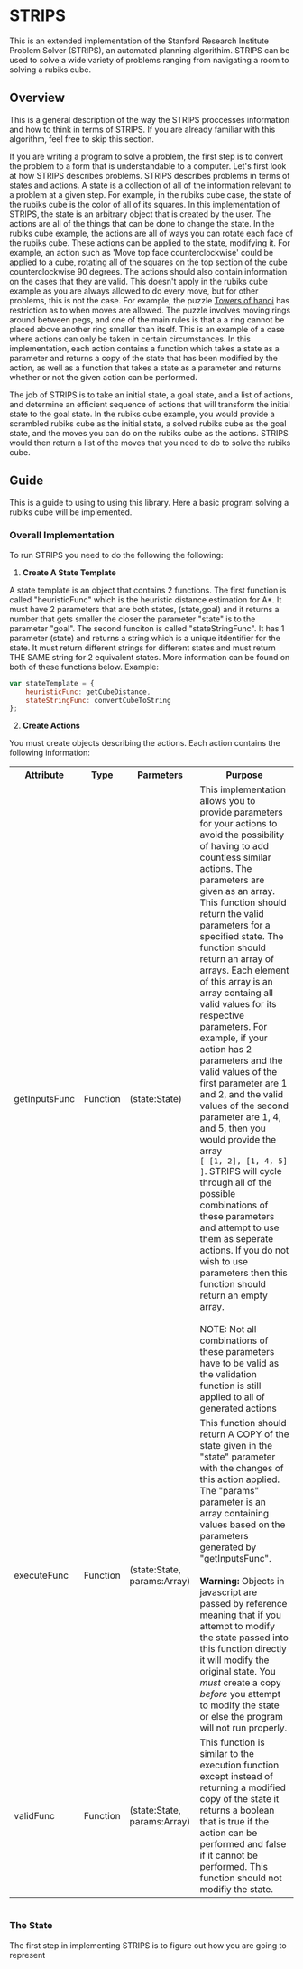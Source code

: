 # STRIPS

This is an extended implementation of the Stanford Research Institute Problem Solver (STRIPS), an automated planning algorithim. STRIPS can be used to solve a wide variety of problems ranging from navigating a room to solving a rubiks cube. 

## Overview

This is a general description of the way the STRIPS proccesses information and how to think in terms of STRIPS. If you are already familiar with this algorithm, feel free to skip this section.

If you are writing a program to solve a problem, the first step is to convert the problem to a form that is understandable to a computer. Let's first look at how STRIPS describes problems. STRIPS describes problems in terms of states and actions. A state is a collection of all of the information relevant to a problem at a given step. For example, in the rubiks cube case, the state of the rubiks cube is the color of all of its squares. In this implementation of STRIPS, the state is an arbitrary object that is created by the user. The actions are all of the things that can be done to change the state. In the rubiks cube example, the actions are all of ways you can rotate each face of the rubiks cube. These actions can be applied to the state, modifying it. For example, an action such as 'Move top face counterclockwise' could be applied to a cube, rotating all of the squares on the top section of the cube counterclockwise 90 degrees. The actions should also contain information on the cases that they are valid. This doesn't apply in the rubiks cube example as you are always allowed to do every move, but for other problems, this is not the case. For example, the puzzle [Towers of hanoi](https://en.wikipedia.org/wiki/Tower_of_Hanoi) has restriction as to when moves are allowed. The puzzle involves moving rings around between pegs, and one of the main rules is that a a ring cannot be placed above another ring smaller than itself. This is an example of a case where actions can only be taken in certain circumstances. In this implementation, each action contains a function which takes a state as a parameter and returns a copy of the state that has been modified by the action, as well as a function that takes a state as a parameter and returns whether or not the given action can be performed.

The job of STRIPS is to take an initial state, a goal state, and a list of actions, and determine an efficient sequence of actions that will transform the initial state to the goal state. In the rubiks cube example, you would provide a scrambled rubiks cube as the initial state, a solved rubiks cube as the goal state, and the moves you can do on the rubiks cube as the actions. STRIPS would then return a list of the moves that you need to do to solve the rubiks cube.





## Guide

This is a guide to using to using this library. Here a basic program solving a rubiks cube will be implemented.


### Overall Implementation

To run STRIPS you need to do the following the following:

1. **Create A State Template**  

A state template is an object that contains 2 functions. The first function is called  "heuristicFunc" which is the heuristic distance estimation for A*. It must have 2 parameters that are both states, (state,goal) and it returns a number that gets smaller the closer the parameter "state" is to the parameter "goal". The second funciton is called "stateStringFunc". It has 1 parameter (state) and returns a string which is a unique itdentifier for the state. It must return different strings for different states and must return THE SAME string for 2 equivalent states. More information can be found on both of these functions below. Example:

```js
var stateTemplate = {
    heuristicFunc: getCubeDistance,
    stateStringFunc: convertCubeToString
};
```

2. **Create Actions**

You must create objects describing the actions. Each action contains the following information:

 <table>
  <tr>
    <th>Attribute</th>
    <th>Type</th>
    <th>Parmeters</th>
    <th>Purpose</th>
  </tr>
  <tr>
    <td>getInputsFunc</td>
    <td>Function</td>
    <td>(state:State)</td>
    <td>This implementation allows you to provide parameters for your actions to avoid the possibility of having to add countless similar actions. The parameters are given as an array. This function should return the valid parameters for a specified state.  The function should return an array of arrays. Each element of this array is an array containg all valid values for its respective parameters. For example, if your action has 2 parameters and the valid values of the first parameter are 1 and 2, and the valid values of the second parameter are 1, 4, and 5, then you would provide the array <br> <code>[ [1, 2], [1, 4, 5] ]</code>. STRIPS will cycle through all of the possible combinations of these parameters and attempt to use them as seperate actions. If you do not wish to use parameters then this function should return an empty array. <br><br> NOTE: Not all combinations of these parameters have to be valid as the validation function is still applied to all of generated actions</td>
  </tr
  <tr>
    <td>executeFunc</td>
    <td>Function</td>
    <td>(state:State, params:Array)</td>
    <td>This function should return A COPY of the state given in the "state" parameter with the changes of this action applied. The "params" parameter is an array containing values based on the parameters generated by "getInputsFunc". <br><br> <b>Warning:</b> Objects in javascript are passed by reference meaning that if you attempt to modify the state passed into this function directly it will modify the original state. You <i>must</i> create a copy <i>before</i> you attempt to modify the state or else the program will not run properly.</td>
  </tr>
    <tr>
    <td>validFunc</td>
    <td>Function</td>
    <td>(state:State, params:Array)</td>
    <td>This function is similar to the execution function except instead of returning a modified copy of the state it returns a boolean that is true if the action can be performed and false if it cannot be performed. This function should not modifiy the state.</td>
  </tr>
  
</table> 

<table>

</table>



### The State

The first step in implementing STRIPS is to figure out how you are going to represent 


